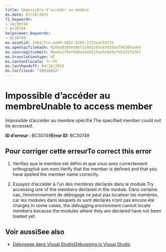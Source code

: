 ```yaml
---
title: Impossible d’accéder au membre
ms.date: 07/20/2015
f1_keywords:
- vbc30749
- bc30749
helpviewer_keywords:
- BC30749
ms.assetid: 14b1cfce-ee09-4d82-8166-1721eac5d715
ms.openlocfilehash: 0209a93d5ed9bf11942c65c47d195e794285ae04
ms.sourcegitcommit: 0be8a279af6d8a43e03141e349d3efd5d35f8767
ms.translationtype: HT
ms.contentlocale: fr-FR
ms.lasthandoff: 04/18/2019
ms.locfileid: "59316412"
---
```

# <a name="unable-to-access-member"></a><span data-ttu-id="2f283-102">Impossible d’accéder au membre</span><span class="sxs-lookup"><span data-stu-id="2f283-102">Unable to access member</span></span>
<span data-ttu-id="2f283-103">Impossible d’accéder au membre spécifié.</span><span class="sxs-lookup"><span data-stu-id="2f283-103">The specified member could not be accessed.</span></span>  
  
 <span data-ttu-id="2f283-104">**ID d’erreur :** BC30749</span><span class="sxs-lookup"><span data-stu-id="2f283-104">**Error ID:** BC30749</span></span>  
  
## <a name="to-correct-this-error"></a><span data-ttu-id="2f283-105">Pour corriger cette erreur</span><span class="sxs-lookup"><span data-stu-id="2f283-105">To correct this error</span></span>  
  
1. <span data-ttu-id="2f283-106">Vérifiez que le membre est défini et que vous avez correctement orthographié son nom.</span><span class="sxs-lookup"><span data-stu-id="2f283-106">Verify that the member is defined and that you have spelled the member name correctly.</span></span>  
  
2. <span data-ttu-id="2f283-107">Essayez d’accéder à l’un des membres déclarés dans le module.</span><span class="sxs-lookup"><span data-stu-id="2f283-107">Try accessing one of the members declared in the module.</span></span> <span data-ttu-id="2f283-108">Dans certains cas, l’environnement de débogage ne peut pas localiser les membres, car les modules dans lesquels ils sont déclarés n’ont pas encore été chargés.</span><span class="sxs-lookup"><span data-stu-id="2f283-108">In some cases, the debugging environment cannot locate members because the modules where they are declared have not been loaded yet.</span></span>  
  
## <a name="see-also"></a><span data-ttu-id="2f283-109">Voir aussi</span><span class="sxs-lookup"><span data-stu-id="2f283-109">See also</span></span>

- [<span data-ttu-id="2f283-110">Débogage dans Visual Studio</span><span class="sxs-lookup"><span data-stu-id="2f283-110">Debugging in Visual Studio</span></span>](/visualstudio/debugger/debugging-in-visual-studio)

